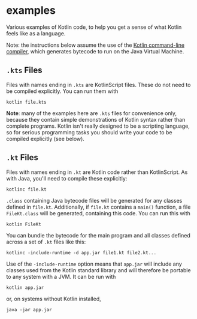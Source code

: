 # examples

Various examples of Kotlin code, to help you get a sense of what Kotlin
feels like as a language.

Note: the instructions below assume the use of the
[Kotlin command-line compiler](https://kotlinlang.org/docs/command-line.html),
which generates bytecode to run on the Java Virtual Machine.

## `.kts` Files

Files with names ending in `.kts` are KotlinScript files. These do not need
to be compiled explicitly. You can run them with

    kotlin file.kts

**Note**: many of the examples here are `.kts` files for convenience only,
because they contain simple demonstrations of Kotlin syntax rather than
complete programs. Kotlin isn't really designed to be a scripting language,
so for serious programming tasks you should write your code to be compiled
explicitly (see below).

## `.kt` Files

Files with names ending in `.kt` are Kotlin code rather than KotlinScript.
As with Java, you'll need to compile these explicitly:

    kotlinc file.kt

`.class` containing Java bytecode files will be generated for any classes
defined in `file.kt`. Additionally, if `file.kt` contains a `main()` function,
a file `FileKt.class` will be generated, containing this code. You can run
this with

    kotlin FileKt

You can bundle the bytecode for the main program and all classes defined
across a set of `.kt` files like this:

    kotlinc -include-runtime -d app.jar file1.kt file2.kt...

Use of the `-include-runtime` option means that `app.jar` will include any
classes used from the Kotlin standard library and will therefore be portable
to any system with a JVM. It can be run with

    kotlin app.jar

or, on systems without Kotlin installed,

    java -jar app.jar
